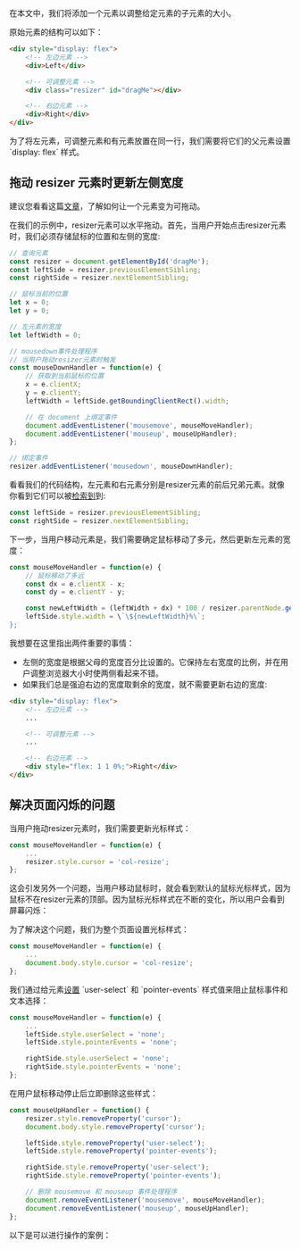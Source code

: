 在本文中，我们将添加一个元素以调整给定元素的子元素的大小。

原始元素的结构可以如下：

~~~ html
<div style="display: flex">
    <!-- 左边元素 -->
    <div>Left</div>

    <!-- 可调整元素 -->
    <div class="resizer" id="dragMe"></div>

    <!-- 右边元素 -->
    <div>Right</div>
</div>
~~~

为了将左元素，可调整元素和有元素放置在同一行，我们需要将它们的父元素设置  \`display: flex\` 样式。

## 拖动 resizer 元素时更新左侧宽度

建议您看看这篇[文章](/make-a-draggable-element)，了解如何让一个元素变为可拖动。

在我们的示例中，resizer元素可以水平拖动。首先，当用户开始点击resizer元素时，我们必须存储鼠标的位置和左侧的宽度:

~~~ javascript
// 查询元素
const resizer = document.getElementById('dragMe');
const leftSide = resizer.previousElementSibling;
const rightSide = resizer.nextElementSibling;

// 鼠标当前的位置
let x = 0;
let y = 0;

// 左元素的宽度
let leftWidth = 0;

// mousedown事件处理程序
// 当用户拖动resizer元素时触发
const mouseDownHandler = function(e) {
    // 获取到当前鼠标的位置
    x = e.clientX;
    y = e.clientY;
    leftWidth = leftSide.getBoundingClientRect().width;

    // 在 document 上绑定事件
    document.addEventListener('mousemove', mouseMoveHandler);
    document.addEventListener('mouseup', mouseUpHandler);
};

// 绑定事件
resizer.addEventListener('mousedown', mouseDownHandler);
~~~

看看我们的代码结构，左元素和右元素分别是resizer元素的前后兄弟元素。就像你看到它们可以被[检索到](/get-siblings-of-an-element)到:

~~~ javascript
const leftSide = resizer.previousElementSibling;
const rightSide = resizer.nextElementSibling;
~~~

下一步，当用户移动元素是，我们需要确定鼠标移动了多元，然后更新左元素的宽度：

~~~ javascript
const mouseMoveHandler = function(e) {
    // 鼠标移动了多远
    const dx = e.clientX - x;
    const dy = e.clientY - y;

    const newLeftWidth = (leftWidth + dx) * 100 / resizer.parentNode.getBoundingClientRect().width;
    leftSide.style.width = \`\${newLeftWidth}%\`;
};
~~~

我想要在这里指出两件重要的事情：

* 左侧的宽度是根据父母的宽度百分比设置的。它保持左右宽度的比例，并在用户调整浏览器大小时使两侧看起来不错。
* 如果我们总是强迫右边的宽度取剩余的宽度，就不需要更新右边的宽度:

~~~ html
<div style="display: flex">
    <!-- 左边元素 -->
    ...

    <!-- 可调整元素 -->
    ...

    <!-- 右边元素 -->
    <div style="flex: 1 1 0%;">Right</div>
</div>
~~~

## 解决页面闪烁的问题

当用户拖动resizer元素时，我们需要更新光标样式：

~~~ javascript
const mouseMoveHandler = function(e) {
    ...
    resizer.style.cursor = 'col-resize';
};
~~~

这会引发另外一个问题，当用户移动鼠标时，就会看到默认的鼠标光标样式，因为鼠标不在resizer元素的顶部。因为鼠标光标样式在不断的变化，所以用户会看到屏幕闪烁：

为了解决这个问题，我们为整个页面设置光标样式：

~~~ javascript
const mouseMoveHandler = function(e) {
    ...
    document.body.style.cursor = 'col-resize';
};
~~~

我们通过给元素[设置](/set-css-style-for-an-element) \`user-select\` 和 \`pointer-events\` 样式值来阻止鼠标事件和文本选择：

~~~ javascript
const mouseMoveHandler = function(e) {
    ...
    leftSide.style.userSelect = 'none';
    leftSide.style.pointerEvents = 'none';

    rightSide.style.userSelect = 'none';
    rightSide.style.pointerEvents = 'none';
};
~~~

在用户鼠标移动停止后立即删除这些样式：

~~~ javascript
const mouseUpHandler = function() {
    resizer.style.removeProperty('cursor');
    document.body.style.removeProperty('cursor');

    leftSide.style.removeProperty('user-select');
    leftSide.style.removeProperty('pointer-events');

    rightSide.style.removeProperty('user-select');
    rightSide.style.removeProperty('pointer-events');

    // 删除 mousemove 和 mouseup 事件处理程序
    document.removeEventListener('mousemove', mouseMoveHandler);
    document.removeEventListener('mouseup', mouseUpHandler);
};
~~~

以下是可以进行操作的案例：